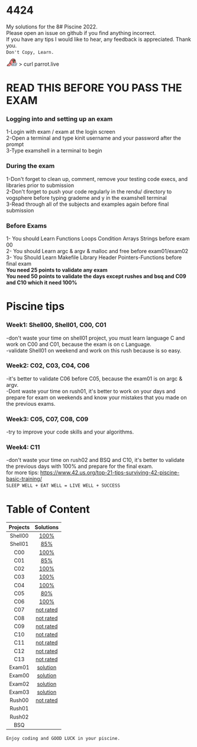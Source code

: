 # 4424
 My solutions for the 8# Piscine 2022. <br />
  Please open an issue on github if you find anything incorrect.<br/>
  If you have any tips I would like to hear, any feedback is appreciated. Thank you. <br/>
`Don't Copy, Learn.` <br />
<a href="https://github.com/JustShush/42_Lisboa" target="_blank"><img width="30" src="https://raw.githubusercontent.com/ItsAnunesS/ItsAnunesS/main/src/img/parrots/laptop_parrot.gif"></a> > curl parrot.live

# READ THIS BEFORE YOU PASS THE EXAM <br/>
### **Logging into and setting up an exam** <br/>
1-Login with exam / exam at the login screen <br/>
2-Open a terminal and type kinit username and your password after the prompt <br />
3-Type examshell in a terminal to begin <br /> 
### **During the exam** <br />
1-Don't forget to clean up, comment, remove your testing code execs, and libraries prior to submission <br />
2-Don't forget to push your code regularly in the rendu/<test question> directory to vogsphere before typing grademe and y in the examshell terminal <br />
3-Read through all of the subjects and examples again before final submission <br />
### **Before Exams** <br />
1- You should Learn Functions Loops Condition Arrays  Strings before exam 00 <br />
2- You should Learn argc & argv & malloc and free before exam01/exam02 <br />
3- You Should Learn Makefile Library Header Pointers-Functions before final exam <br />
**You need 25 points to validate any exam** <br />
**You need 50 points to validate the days except rushes and bsq and C09 and C10 which it need 100%**
# Piscine tips <br />
### **Week1:** Shell00, Shell01, C00, C01 <br />
-don't waste your time on shell01 project, you must learn language C and work on C00 and C01, because the exam is on c Language. <br />
-validate Shell01 on weekend and work on this rush because is so easy. <br />
### **Week2:** C02, C03, C04, C06 <br />
-it's better to validate C06 before C05, because the exam01 is on argc & argv. <br />
-Dont waste your time on rush01, it's better to work on your days and prepare for exam on weekends and know your mistakes that you made on the previous exams. <br />
### **Week3:** C05, C07, C08, C09 <br />
-try to improve your code skills and your algorithms. <br />
### **Week4:** C11 <br />
-don't waste your time on rush02 and BSQ and C10, it's better to validate the previous days with 100% and prepare for the final exam. <br />
for more tips: https://www.42.us.org/top-21-tips-surviving-42-piscine-basic-training/ <br />
`SLEEP WELL + EAT WELL = LIVE WELL + SUCCESS` <br />
 # Table of Content
| Projects      | Solutions  |
| :--------------:| :----------:|
| Shell00 | [100%](./Shell00) |
| Shell01 |  [85%](./Shell01)  |
| C00 | [100%](./C00) |
| C01 | [85%](./C01) |
| C02 | [100%](./C02) |
| C03 |  [100%](./C03) |
| C04 |  [100%](./C04)|
| C05 | [80%](./C05)| 
| C06 | [100%](./C06) |
| C07 |  [not rated](./C07)|
| C08 | [not rated](./C08) |
| C09 |  [not rated](./C09)|
| C10 | [not rated](./C10) |
| C11 | [not rated](./C11) |
| C12 |  [not rated](./C12) |
| C13 | [not rated](./C13) |
| Exam01 | [solution](./EXAM01) |
| Exam00 | [solution](./EXAM00) |
| Exam02 | [solution](./EXAM02) |
| Exam03 |  [solution](./EXAM03)|
| Rush00 | [not rated](./Rush00) |
| Rush01 | |
| Rush02 | |
| BSQ | |

`Enjoy coding and GOOD LUCK in your piscine.`
